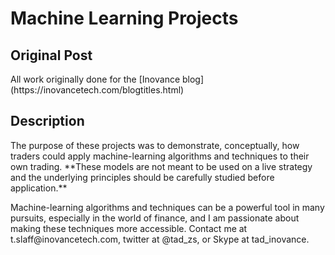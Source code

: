 <h1>Machine Learning Projects </h1>

<h2> Original Post</h2>
<p> All work originally done for the [Inovance blog](https://inovancetech.com/blogtitles.html) </p>

<h2> Description</h2>
<p> The purpose of these projects was to demonstrate, conceptually, how traders
could apply machine-learning algorithms and techniques to their own trading. **These
models are not meant to be used on a live strategy and the underlying principles
should be carefully studied before application.**</p>

<p> Machine-learning algorithms and techniques can be a powerful tool in many
pursuits, especially in the world of finance, and I am passionate about making 
these techniques more accessible. Contact me at t.slaff@inovancetech.com, twitter at
@tad_zs, or Skype at tad_inovance.</p>